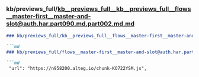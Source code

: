 ### kb/previews_full/kb__previews_full__kb__previews_full__flows__master-first__master-and-slot@auth.har.part090.md.part002.md.md

```md
### kb/previews_full/kb__previews_full__flows__master-first__master-and-slot@auth.har.part090.md.part002.md

```md
### kb/previews_full/flows__master-first__master-and-slot@auth.har.part090.md (part 002)

```md
 "url": "https://n958200.alteg.io/chunk-KO722YSM.js",
              
```

```

```

```
